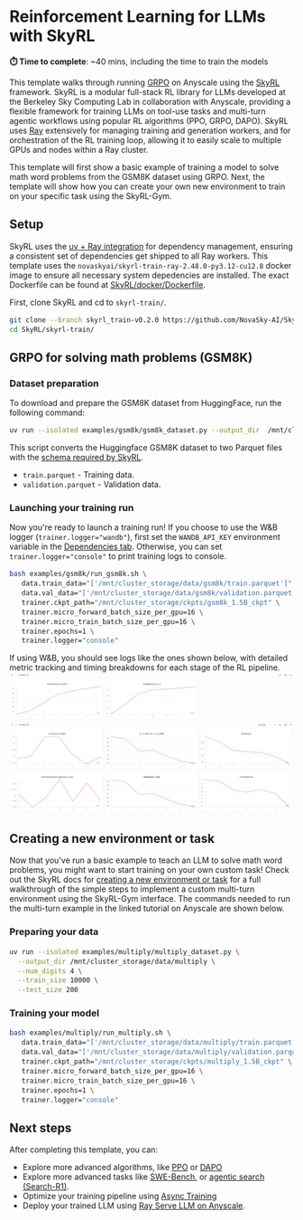 # Reinforcement Learning for LLMs with SkyRL

**⏱️ Time to complete**: ~40 mins, including the time to train the models


This template walks through running [GRPO](https://arxiv.org/pdf/2402.03300) on Anyscale using the [SkyRL](https://github.com/NovaSky-AI/SkyRL) framework. 
SkyRL is a modular full-stack RL library for LLMs developed at the Berkeley Sky Computing Lab in collaboration with Anyscale, providing a flexible framework 
for training LLMs on tool-use tasks and multi-turn agentic workflows using popular RL algorithms (PPO, GRPO, DAPO). SkyRL uses [Ray](https://github.com/ray-project/ray) extensively for managing training and generation workers, and for orchestration of the RL training loop, allowing it to easily scale to multiple GPUs and nodes within a Ray cluster.

This template will first show a basic example of training a model to solve math word problems from the GSM8K dataset using GRPO. Next, the template will
show how you can create your own new environment to train on your specific task using the SkyRL-Gym.


## Setup
SkyRL uses the [uv + Ray integration](https://www.anyscale.com/blog/uv-ray-pain-free-python-dependencies-in-clusters) for dependency management, ensuring a consistent set of dependencies get shipped to all Ray workers. This template uses the `novaskyai/skyrl-train-ray-2.48.0-py3.12-cu12.8` docker image to ensure all necessary system depedencies are installed. The exact Dockerfile can be found at [SkyRL/docker/Dockerfile](https://github.com/NovaSky-AI/SkyRL/blob/skyrl_train-v0.2.0/docker/Dockerfile).

First, clone SkyRL and cd to `skyrl-train/`.

```bash
git clone --branch skyrl_train-v0.2.0 https://github.com/NovaSky-AI/SkyRL.git
cd SkyRL/skyrl-train/
```

## GRPO for solving math problems (GSM8K)
### Dataset preparation
To download and prepare the GSM8K dataset from HuggingFace, run the following command:

```bash
uv run --isolated examples/gsm8k/gsm8k_dataset.py --output_dir  /mnt/cluster_storage/data/gsm8k
```

This script converts the Huggingface GSM8K dataset to two Parquet files with the [schema required by SkyRL](https://skyrl.readthedocs.io/en/latest/datasets/dataset-preparation.html).
- `train.parquet` - Training data.
- `validation.parquet` - Validation data.

### Launching your training run

Now you're ready to launch a training run! If you choose to use the W&B logger (`trainer.logger="wandb"`), first set the `WANDB_API_KEY` environment variable in the [Dependencies tab](https://docs.anyscale.com/development#environment-variables). Otherwise, you can set `trainer.logger="console"` to print training logs to console. 


```bash
bash examples/gsm8k/run_gsm8k.sh \
   data.train_data="['/mnt/cluster_storage/data/gsm8k/train.parquet']" \
   data.val_data="['/mnt/cluster_storage/data/gsm8k/validation.parquet']" \
   trainer.ckpt_path="/mnt/cluster_storage/ckpts/gsm8k_1.5B_ckpt" \
   trainer.micro_forward_batch_size_per_gpu=16 \
   trainer.micro_train_batch_size_per_gpu=16 \
   trainer.epochs=1 \
   trainer.logger="console"
```

If using W&B, you should see logs like the ones shown below, with detailed metric tracking and timing breakdowns for each stage of the RL pipeline.
<img src="https://raw.githubusercontent.com/anyscale/templates/main/templates/rl-skyrl/assets/gsm8k_wandb.png" width=1500px />


## Creating a new environment or task

Now that you've run a basic example to teach an LLM to solve math word problems, you might want to start training on your own custom task! Check out the SkyRL docs for [creating a new environment or task](https://skyrl.readthedocs.io/en/latest/tutorials/new_env.html) for a full walkthrough of the simple steps to implement a custom multi-turn environment using the SkyRL-Gym interface. The commands needed to run the multi-turn example in the linked tutorial on Anyscale are shown below.

### Preparing your data

```bash
uv run --isolated examples/multiply/multiply_dataset.py \
  --output_dir /mnt/cluster_storage/data/multiply \
  --num_digits 4 \
  --train_size 10000 \
  --test_size 200
```

### Training your model
```bash
bash examples/multiply/run_multiply.sh \
   data.train_data="['/mnt/cluster_storage/data/multiply/train.parquet']" \
   data.val_data="['/mnt/cluster_storage/data/multiply/validation.parquet']" \
   trainer.ckpt_path="/mnt/cluster_storage/ckpts/multiply_1.5B_ckpt" \
   trainer.micro_forward_batch_size_per_gpu=16 \
   trainer.micro_train_batch_size_per_gpu=16 \
   trainer.epochs=1 \
   trainer.logger="console"
```

## Next steps

After completing this template, you can:
- Explore more advanced algorithms, like [PPO](https://github.com/NovaSky-AI/SkyRL/tree/main/skyrl-train/examples/ppo) or [DAPO](https://skyrl.readthedocs.io/en/latest/algorithms/dapo.html)
- Explore more advanced tasks like [SWE-Bench](https://skyrl.readthedocs.io/en/latest/examples/mini_swe_agent.html), or [agentic search (Search-R1)](https://skyrl.readthedocs.io/en/latest/examples/search.html).
- Optimize your training pipeline using [Async Training](https://skyrl.readthedocs.io/en/latest/tutorials/async.html)
- Deploy your trained LLM using [Ray Serve LLM on Anyscale](https://console.anyscale.com/template-preview/deployment-serve-llm?utm_source=anyscale_docs&utm_medium=docs&utm_campaign=examples_page&utm_content=deployment-serve-llm?utm_source=anyscale&utm_medium=docs&utm_campaign=examples_page&utm_content=deployment-serve-llm).
